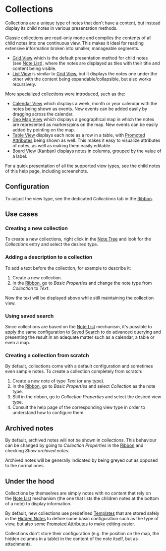 # Collections
Collections are a unique type of notes that don't have a content, but instead display its child notes in various presentation methods.

Classic collections are read-only mode and compiles the contents of all child notes into one continuous view. This makes it ideal for reading extensive information broken into smaller, manageable segments.

*   <a class="reference-link" href="Collections/Grid%20View.md">Grid View</a> which is the default presentation method for child notes (see <a class="reference-link" href="../Basic%20Concepts%20and%20Features/Notes/Note%20List.md">Note List</a>), where the notes are displayed as tiles with their title and content being visible.
*   <a class="reference-link" href="Collections/List%20View.md">List View</a> is similar to <a class="reference-link" href="Collections/Grid%20View.md">Grid View</a>, but it displays the notes one under the other with the content being expandable/collapsible, but also works recursively.

More specialized collections were introduced, such as the:

*   <a class="reference-link" href="Collections/Calendar%20View.md">Calendar View</a> which displays a week, month or year calendar with the notes being shown as events. New events can be added easily by dragging across the calendar.
*   <a class="reference-link" href="Collections/Geo%20Map%20View.md">Geo Map View</a> which displays a geographical map in which the notes are represented as markers/pins on the map. New events can be easily added by pointing on the map.
*   <a class="reference-link" href="Collections/Table%20View.md">Table View</a> displays each note as a row in a table, with <a class="reference-link" href="../Advanced%20Usage/Attributes/Promoted%20Attributes.md">Promoted Attributes</a> being shown as well. This makes it easy to visualize attributes of notes, as well as making them easily editable.
*   <a class="reference-link" href="Collections/Board%20View.md">Board View</a> (Kanban) displays notes in columns, grouped by the value of a label.

For a quick presentation of all the supported view types, see the child notes of this help page, including screenshots.

## Configuration

To adjust the view type, see the dedicated _Collections_ tab in the <a class="reference-link" href="../Basic%20Concepts%20and%20Features/UI%20Elements/Ribbon.md">Ribbon</a>.

## Use cases

### Creating a new collection

To create a new collections, right click in the <a class="reference-link" href="../Basic%20Concepts%20and%20Features/UI%20Elements/Note%20Tree.md">Note Tree</a> and look for the _Collections_ entry and select the desired type.

### Adding a description to a collection

To add a text before the collection, for example to describe it:

1.  Create a new collection.
2.  In the <a class="reference-link" href="../Basic%20Concepts%20and%20Features/UI%20Elements/Ribbon.md">Ribbon</a>, go to _Basic Properties_ and change the note type from _Collection_ to _Text_.

Now the text will be displayed above while still maintaining the collection view.

### Using saved search

Since collections are based on the <a class="reference-link" href="../Basic%20Concepts%20and%20Features/Notes/Note%20List.md">Note List</a> mechanism, it's possible to apply the same configuration to <a class="reference-link" href="Saved%20Search.md">Saved Search</a> to do advanced querying and presenting the result in an adequate matter such as a calendar, a table or even a map.

### Creating a collection from scratch

By default, collections come with a default configuration and sometimes even sample notes. To create a collection completely from scratch:

1.  Create a new note of type _Text_ (or any type).
2.  In the <a class="reference-link" href="../Basic%20Concepts%20and%20Features/UI%20Elements/Ribbon.md">Ribbon</a>, go to _Basic Properties_ and select _Collection_ as the note type.
3.  Still in the ribbon, go to _Collection Properties_ and select the desired view type.
4.  Consult the help page of the corresponding view type in order to understand how to configure them.

## Archived notes

By default, archived notes will not be shown in collections. This behaviour can be changed by going to _Collection Properties_ in the <a class="reference-link" href="../Basic%20Concepts%20and%20Features/UI%20Elements/Ribbon.md">Ribbon</a> and checking _Show archived notes_.

Archived notes will be generally indicated by being greyed out as opposed to the normal ones.

## Under the hood

Collections by themselves are simply notes with no content that rely on the <a class="reference-link" href="../Basic%20Concepts%20and%20Features/Notes/Note%20List.md">Note List</a> mechanism (the one that lists the children notes at the bottom of a note) to display information.

By default, new collections use predefined <a class="reference-link" href="../Advanced%20Usage/Templates.md">Templates</a> that are stored safely in the <a class="reference-link" href="../Advanced%20Usage/Hidden%20Notes.md">Hidden Notes</a> to define some basic configuration such as the type of view, but also some <a class="reference-link" href="../Advanced%20Usage/Attributes/Promoted%20Attributes.md">Promoted Attributes</a> to make editing easier.

Collections don't store their configuration (e.g. the position on the map, the hidden columns in a table) in the content of the note itself, but as attachments.